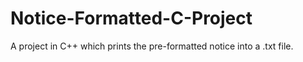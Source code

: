 # Notice-Formatted-C-Project
A project in C++ which prints the pre-formatted notice into a .txt file.
